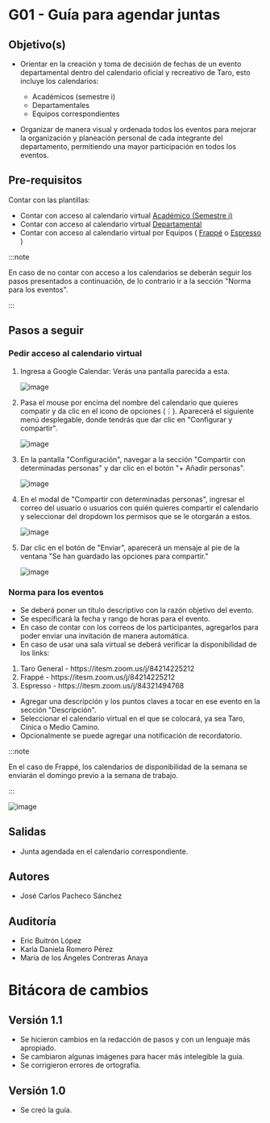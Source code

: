 # G01 - Guía para agendar juntas

## Objetivo(s)

- Orientar en la creación y toma de decisión de fechas de un evento departamental dentro del calendario oficial y recreativo de Taro, esto incluye los calendarios:
  <ul><li>Académicos (semestre i)</li><li>Departamentales</li><li>Equipos correspondientes</li></ul>

- Organizar de manera visual y ordenada todos los eventos para mejorar la organización y planeación personal de cada integrante del departamento, permitiendo una mayor participación en todos los eventos.

## Pre-requisitos

Contar con las plantillas:

- Contar con acceso al calendario virtual [Académico (Semestre i)](https://calendar.google.com/calendar/embed?src=itesm.mx_jd61cv3hbbmtuiib93un8s2lok%40group.calendar.google.com&ctz=America%2FMexico_City)
- Contar con acceso al calendario virtual [Departamental](https://calendar.google.com/calendar/embed?src=c_fprk5lfepv1dslipu1dv1let2c%40group.calendar.google.com&ctz=America%2FMexico_City)
- Contar con acceso al calendario virtual por Equipos ( [Frappé](https://calendar.google.com/calendar/embed?src=c_8s7cshndqlge2j7bbbnk6g5tbo%40group.calendar.google.com&ctz=America%2FMexico_City) o [Espresso](https://calendar.google.com/calendar/embed?src=c_i6eeag7cqgta7spmhe8iuv3p78%40group.calendar.google.com&ctz=America%2FMexico_City) )

:::note

En caso de no contar con acceso a los calendarios se deberán seguir los pasos presentados a continuación, de lo contrario ir a la sección "Norma para los eventos".

:::

## Pasos a seguir

### Pedir acceso al calendario virtual

<ol>
<li> Ingresa a Google Calendar: Verás una pantalla parecida a esta.</li>

![image](../../static/img/guias/G01/g01-img-1.png)

<li>Pasa el mouse por encima del nombre del calendario que quieres compatir y da clic en el icono de opciones (⋮). Aparecerá el siguiente menú desplegable, donde tendrás que dar clic en "Configurar y compartir".</li>

![image](../../static/img/guias/G01/g01-img-3.png)

<li>En la pantalla "Configuración", navegar a la sección "Compartir con determinadas personas" y dar clic en el botón "+ Añadir personas".</li>

![image](../../static/img/guias/G01/G01_addpeople.png)

<li>En el modal de "Compartir con determinadas personas", ingresar el correo del usuario o usuarios con quién quieres compartir el calendario y seleccionar del dropdown los permisos que se le otorgarán a estos. </li>

![image](../../static/img/guias/G01/g01-img-6.png)

<li>Dar clic en el botón de "Enviar", aparecerá un mensaje al pie de la ventana "Se han guardado las opciones para compartir."</li>

![image](../../static/img/guias/G01/G01_enviar.png)

</ol>

### Norma para los eventos

- Se deberá poner un título descriptivo con la razón objetivo del evento.
- Se especificará la fecha y rango de horas para el evento.
- En caso de contar con los correos de los participantes, agregarlos para poder enviar una invitación de manera automática.
- En caso de usar una sala virtual se deberá verificar la disponibilidad de los links:
  
<ol><li>Taro General - https://itesm.zoom.us/j/84214225212 </li><li>Frappé -  https://itesm.zoom.us/j/84214225212
  </li><li>Espresso -  https://itesm.zoom.us/j/84321494768
  </li></ol>

- Agregar una descripción y los puntos claves a tocar en ese evento en la sección "Descripción".
- Seleccionar el calendario virtual en el que se colocará, ya sea Taro, Cínica o Medio Camino.
- Opcionalmente se puede agregar una notificación de recordatorio.

:::note

En el caso de Frappé, los calendarios de disponibilidad de la semana se enviarán el domingo previo a la semana de trabajo.

:::

![image](../../static/img/guias/G01/G01-img-7.png)

## Salidas

- Junta agendada en el calendario correspondiente.

## Autores

- José Carlos Pacheco Sánchez

## Auditoría

- Eric Buitrón López
- Karla Daniela Romero Pérez
- María de los Ángeles Contreras Anaya


# Bitácora de cambios
## Versión 1.1
  - Se hicieron cambios en la redacción de pasos y con un lenguaje más apropiado.
  - Se cambiaron algunas imágenes para hacer más intelegible la guía.
  - Se corrigieron errores de ortografía.

## Versión 1.0
  - Se creó la guía.
